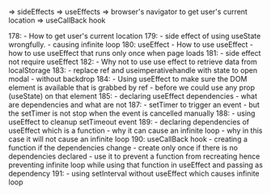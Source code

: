 => sideEffects
=> useEffects
=> browser's navigator to get user's current location
=> useCallBack hook

178:
    - How to get user's current location
179: 
    - side effect of using useState wrongfully.
    - causing infinite loop
180: useEffect
    - How to use useEffect
    - how to use useEffect that runs only once when page loads
181: 
    - side effect not require useEffect
182:
    - Why not to use use effect to retrieve data from localStorage
183:
    - replace ref and useimperativehandle with state to open modal
    - without backdrop
184:
    - Using useEffect to make sure the DOM element is available that is grabbed by ref
    - before we could use any prop (useState) on that element
185:
    - declaring useEffect dependencies
    - what are dependencies and what are not
187:
    - setTimer to trigger an event
    - but the setTimer is not stop when the event is cancelled manually
188:
    - using useEffect to cleanup setTimeout event
189:
    - declaring dependencies of useEffect which is a function
    - why it can cause an infinite loop
    - why in this case it will not cause an infinite loop
190: useCallBack hook
    - creating a function if the dependencies change
    - create only once if there is no dependencies declared
    - use it to prevent a function from recreating hence
      preventing infinite loop while using that function
      in useEffect and passing as dependency
191:
    - using setInterval without useEffect which causes infinite loop



